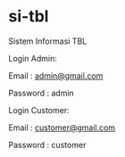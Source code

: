 # si-tbl

Sistem Informasi TBL

Login Admin:

Email : admin@gmail.com

Password : admin

Login Customer:

Email : customer@gmail.com

Password : customer